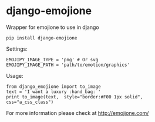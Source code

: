 # django-emojione
Wrapper for emojione to use in django

```
pip install django-emojione
```


Settings:
```
EMOJIPY_IMAGE_TYPE = 'png' # Or svg
EMOJIPY_IMAGE_PATH = 'path/to/emotion/graphics'
```

Usage:
```
from django_emojione import to_image
text = 'I want a luxury :hand_bag: '
print to_image(text,  style="border:#F00 1px solid", css="a_css_class")
```

For more information please check at http://emojione.com/